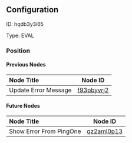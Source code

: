 # 
## Configuration
ID:  hqdb3y3i65

Type: EVAL 








### Position

#### Previous Nodes
| Node Title | Node ID |
| :------------- | ------------ |
| Update Error Message | [f93pbyvrj2](./f93pbyvrj2.md) | 
 
 #### Future Nodes
| Node Title | Node ID |
| :------------- | ------------ |
| Show Error From PingOne |[qz2aml0p13](./qz2aml0p13.md) | 
